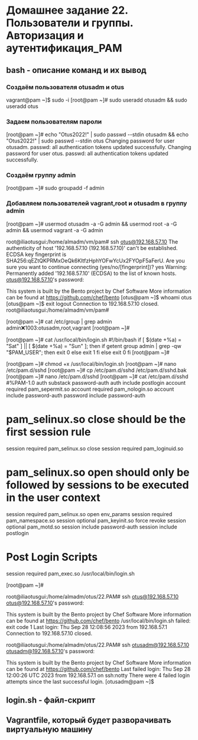 # Домашнее задание 22. Пользователи и группы. Авторизация и аутентификация_РАМ  

## bash - описание команд и их вывод
### Создаём пользователя otusadm и otus
vagrant@pam ~]$ sudo -i
[root@pam ~]# sudo useradd otusadm && sudo useradd otus
### Задаем пользователям пароли
[root@pam ~]# echo "Otus2022!" | sudo passwd --stdin otusadm && echo "Otus2022!" | sudo passwd --stdin otus
Changing password for user otusadm.
passwd: all authentication tokens updated successfully.
Changing password for user otus.
passwd: all authentication tokens updated successfully.
### Создаём группу admin
[root@pam ~]# sudo groupadd -f admin
### Добавляем пользователей vagrant,root и otusadm в группу admin
[root@pam ~]# usermod otusadm -a -G admin && usermod root -a -G admin && usermod vagrant -a -G admin


root@iliaotusgui:/home/almadm/vm/pam# ssh otus@192.168.57.10
The authenticity of host '192.168.57.10 (192.168.57.10)' can't be established.
ECDSA key fingerprint is SHA256:qEZtQKPRMxOeQk6KltfzHphYOFwYcUx2FYOpF5aFerU.
Are you sure you want to continue connecting (yes/no/[fingerprint])? yes
Warning: Permanently added '192.168.57.10' (ECDSA) to the list of known hosts.
otus@192.168.57.10's password: 

This system is built by the Bento project by Chef Software
More information can be found at https://github.com/chef/bento
[otus@pam ~]$ whoami
otus
[otus@pam ~]$ exit
logout
Connection to 192.168.57.10 closed.
root@iliaotusgui:/home/almadm/vm/pam# 

[root@pam ~]# cat /etc/group | grep admin
admin:x:1003:otusadm,root,vagrant
[root@pam ~]# 

[root@pam ~]# cat /usr/local/bin/login.sh
#!/bin/bash
if [ $(date +%a) = "Sat" ] || [ $(date +%a) = "Sun" ]; then
	if getent group admin | grep -qw "$PAM_USER"; then
	exit 0
      else
	exit 1
    fi
	else
    exit 0
    fi
[root@pam ~]# 

[root@pam ~]# chmod +x /usr/local/bin/login.sh
[root@pam ~]# nano /etc/pam.d/sshd
[root@pam ~]# cp /etc/pam.d/sshd /etc/pam.d/sshd.bak
[root@pam ~]# nano /etc/pam.d/sshd
[root@pam ~]# cat /etc/pam.d/sshd
#%PAM-1.0
auth       substack     password-auth
auth       include      postlogin
account    required     pam_sepermit.so
account    required     pam_nologin.so
account    include      password-auth
password   include      password-auth
# pam_selinux.so close should be the first session rule
session    required     pam_selinux.so close
session    required     pam_loginuid.so
# pam_selinux.so open should only be followed by sessions to be executed in the user context
session    required     pam_selinux.so open env_params
session    required     pam_namespace.so
session    optional     pam_keyinit.so force revoke
session    optional     pam_motd.so
session    include      password-auth
session    include      postlogin
# Post Login Scripts

session required pam_exec.so /usr/local/bin/login.sh
 
[root@pam ~]# 


root@iliaotusgui:/home/almadm/otus/22.PAM# ssh otus@192.168.57.10
otus@192.168.57.10's password: 

This system is built by the Bento project by Chef Software
More information can be found at https://github.com/chef/bento
/usr/local/bin/login.sh failed: exit code 1
Last login: Thu Sep 28 12:08:56 2023 from 192.168.57.1
Connection to 192.168.57.10 closed.

root@iliaotusgui:/home/almadm/otus/22.PAM# ssh otusadm@192.168.57.10
otusadm@192.168.57.10's password: 

This system is built by the Bento project by Chef Software
More information can be found at https://github.com/chef/bento
Last failed login: Thu Sep 28 12:00:26 UTC 2023 from 192.168.57.1 on ssh:notty
There were 4 failed login attempts since the last successful login.
[otusadm@pam ~]$ 


## login.sh - файл-скрипт
## Vagrantfile, который будет разворачивать виртуальную машину
